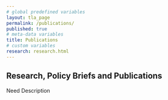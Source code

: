 ```yaml
---
# global predefined variables
layout: tla_page
permalink: /publications/
published: true
# meta-data variables
title: Publications
# custom variables
research: research.html
---
```

## Research, Policy Briefs and Publications
Need Description
